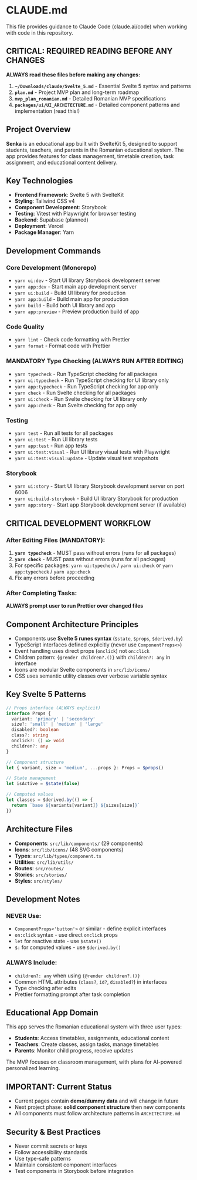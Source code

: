 # CLAUDE.md

This file provides guidance to Claude Code (claude.ai/code) when working with code in this repository.

## CRITICAL: REQUIRED READING BEFORE ANY CHANGES

**ALWAYS read these files before making any changes:**

1. **`~/Downloads/claude/Svelte_5.md`** - Essential Svelte 5 syntax and patterns
2. **`plan.md`** - Project MVP plan and long-term roadmap
3. **`mvp_plan_romanian.md`** - Detailed Romanian MVP specifications
4. **`packages/ui/UI_ARCHITECTURE.md`** - Detailed component patterns and implementation (read this!)

## Project Overview

**Senka** is an educational app built with SvelteKit 5, designed to support students, teachers, and parents in the Romanian educational system. The app provides features for class management, timetable creation, task assignment, and educational content delivery.

## Key Technologies

- **Frontend Framework**: Svelte 5 with SvelteKit
- **Styling**: Tailwind CSS v4
- **Component Development**: Storybook
- **Testing**: Vitest with Playwright for browser testing
- **Backend**: Supabase (planned)
- **Deployment**: Vercel
- **Package Manager**: Yarn

## Development Commands

### Core Development (Monorepo)

- `yarn ui:dev` - Start UI library Storybook development server
- `yarn app:dev` - Start main app development server
- `yarn ui:build` - Build UI library for production
- `yarn app:build` - Build main app for production
- `yarn build` - Build both UI library and app
- `yarn app:preview` - Preview production build of app

### Code Quality

- `yarn lint` - Check code formatting with Prettier
- `yarn format` - Format code with Prettier

### MANDATORY Type Checking (ALWAYS RUN AFTER EDITING)

- `yarn typecheck` - Run TypeScript checking for all packages
- `yarn ui:typecheck` - Run TypeScript checking for UI library only
- `yarn app:typecheck` - Run TypeScript checking for app only
- `yarn check` - Run Svelte checking for all packages
- `yarn ui:check` - Run Svelte checking for UI library only
- `yarn app:check` - Run Svelte checking for app only

### Testing

- `yarn test` - Run all tests for all packages
- `yarn ui:test` - Run UI library tests
- `yarn app:test` - Run app tests
- `yarn ui:test:visual` - Run UI library visual tests with Playwright
- `yarn ui:test:visual:update` - Update visual test snapshots

### Storybook

- `yarn ui:story` - Start UI library Storybook development server on port 6006
- `yarn ui:build-storybook` - Build UI library Storybook for production
- `yarn app:story` - Start app Storybook development server (if available)

## CRITICAL DEVELOPMENT WORKFLOW

### After Editing Files (MANDATORY):

1. **`yarn typecheck`** - MUST pass without errors (runs for all packages)
2. **`yarn check`** - MUST pass without errors (runs for all packages) 
3. For specific packages: `yarn ui:typecheck` / `yarn ui:check` or `yarn app:typecheck` / `yarn app:check`
4. Fix any errors before proceeding

### After Completing Tasks:

**ALWAYS prompt user to run Prettier over changed files**

## Component Architecture Principles

- Components use **Svelte 5 runes syntax** (`$state`, `$props`, `$derived.by`)
- TypeScript interfaces defined explicitly (never use `ComponentProps<>`)
- Event handling uses direct props (`onclick`) not `on:click`
- Children pattern: `{@render children?.()}` with `children?: any` in interface
- Icons are modular Svelte components in `src/lib/icons/`
- CSS uses semantic utility classes over verbose variable syntax

## Key Svelte 5 Patterns

```typescript
// Props interface (ALWAYS explicit)
interface Props {
  variant: 'primary' | 'secondary'
  size?: 'small' | 'medium' | 'large'
  disabled?: boolean
  class?: string
  onclick?: () => void
  children?: any
}

// Component structure
let { variant, size = 'medium', ...props }: Props = $props()

// State management
let isActive = $state(false)

// Computed values
let classes = $derived.by(() => {
  return `base ${variants[variant]} ${sizes[size]}`
})
```

## Architecture Files

- **Components**: `src/lib/components/` (29 components)
- **Icons**: `src/lib/icons/` (48 SVG components)
- **Types**: `src/lib/types/component.ts`
- **Utilities**: `src/lib/utils/`
- **Routes**: `src/routes/`
- **Stories**: `src/stories/`
- **Styles**: `src/styles/`

## Development Notes

### NEVER Use:

- `ComponentProps<'button'>` or similar - define explicit interfaces
- `on:click` syntax - use direct `onclick` props
- `let` for reactive state - use `$state()`
- `$:` for computed values - use `$derived.by()`

### ALWAYS Include:

- `children?: any` when using `{@render children?.()}`
- Common HTML attributes (`class?`, `id?`, `disabled?`) in interfaces
- Type checking after edits
- Prettier formatting prompt after task completion

## Educational App Domain

This app serves the Romanian educational system with three user types:

- **Students**: Access timetables, assignments, educational content
- **Teachers**: Create classes, assign tasks, manage timetables
- **Parents**: Monitor child progress, receive updates

The MVP focuses on classroom management, with plans for AI-powered personalized learning.

## IMPORTANT: Current Status

- Current pages contain **demo/dummy data** and will change in future
- Next project phase: **solid component structure** then new components
- All components must follow architecture patterns in `ARCHITECTURE.md`

## Security & Best Practices

- Never commit secrets or keys
- Follow accessibility standards
- Use type-safe patterns
- Maintain consistent component interfaces
- Test components in Storybook before integration
